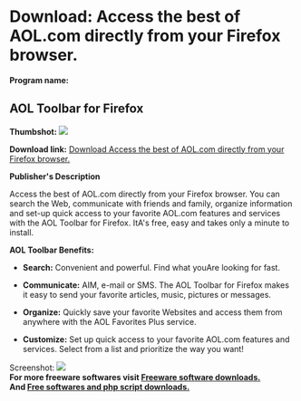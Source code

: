 # Download: Access the best of AOL.com directly from your Firefox browser.

**Program name:**

## AOL Toolbar for Firefox

  
**Thumbshot:** ![](http://www.freewarefiles.com/screenshot/aol_toolbar_md.gif)   
  
**Download link:** [Download Access the best of AOL.com directly from your Firefox browser.](http://freesoftwares.boysofts.com/AOL-Toolbar-For-Firefox_program_22917.html)  
  


**Publisher's Description**  
  


Access the best of AOL.com directly from your Firefox browser. You can search the Web, communicate with friends and family, organize information and set-up quick access to your favorite AOL.com features and services with the AOL Toolbar for Firefox. ItA's free, easy and takes only a minute to install. 

**AOL Toolbar Benefits:**

  * **Search:** Convenient and powerful. Find what youAre looking for fast.   
  

  * **Communicate:** AIM, e-mail or SMS. The AOL Toolbar for Firefox makes it easy to send your favorite articles, music, pictures or messages.   
  

  * **Organize:** Quickly save your favorite Websites and access them from anywhere with the AOL Favorites Plus service.   
  

  * **Customize:** Set up quick access to your favorite AOL.com features and services. Select from a list and prioritize the way you want!   
  


  
  
Screenshot: ![](http://www.freewarefiles.com/screenshot/aol_toolbar.gif)   
**For more freeware softwares visit [Freeware software downloads.](http://freesoftwares.boysofts.com/)**   
**And [Free softwares and php script downloads.](http://www.boysofts.com/)**
